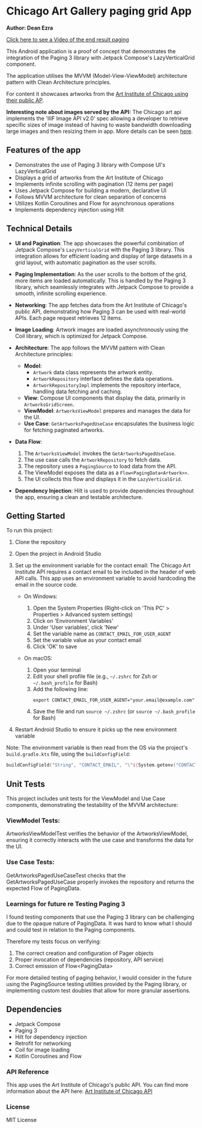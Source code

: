 # Chicago Art Gallery paging grid App

**Author: Dean Ezra**

[Click here to see a Video of the end result paging](https://github.com/user-attachments/assets/edb906d6-439e-41d4-a71b-65f8d2ae6db5)


This Android application is a proof of concept that demonstrates the integration of the Paging 3 library with Jetpack Compose's LazyVerticalGrid component. 

The application utilises the MVVM (Model-View-ViewModel) architecture pattern with Clean Architecture principles.


For content it showcases artworks from the [Art Institute of Chicago using their public AP](https://api.artic.edu/docs/).

**Interesting note about images served by the API:**
The Chicago art api implements the 'IIIF Image API v2.0' spec allowing a developer to retrieve specific sizes of image instead of having to waste bandwidth downloading large images and then resizing them in app. More details can be seen [here](https://api.artic.edu/docs/#iiif-image-api).

## Features of the app

- Demonstrates the use of Paging 3 library with Compose UI's LazyVerticalGrid
- Displays a grid of artworks from the Art Institute of Chicago
- Implements infinite scrolling with pagination (12 items per page)
- Uses Jetpack Compose for building a modern, declarative UI
- Follows MVVM architecture for clean separation of concerns
- Utilizes Kotlin Coroutines and Flow for asynchronous operations
- Implements dependency injection using Hilt

## Technical Details

- **UI and Pagination**: The app showcases the powerful combination of Jetpack Compose's `LazyVerticalGrid` with the Paging 3 library. This integration allows for efficient loading and display of large datasets in a grid layout, with automatic pagination as the user scrolls.

- **Paging Implementation**: As the user scrolls to the bottom of the grid, more items are loaded automatically. This is handled by the Paging 3 library, which seamlessly integrates with Jetpack Compose to provide a smooth, infinite scrolling experience.

- **Networking**: The app fetches data from the Art Institute of Chicago's public API, demonstrating how Paging 3 can be used with real-world APIs. Each page request retrieves 12 items.

- **Image Loading**: Artwork images are loaded asynchronously using the Coil library, which is optimized for Jetpack Compose.

- **Architecture**: The app follows the MVVM pattern with Clean Architecture principles:
  - **Model**: 
    - `Artwork` data class represents the artwork entity.
    - `ArtworkRepository` interface defines the data operations.
    - `ArtworkRepositoryImpl` implements the repository interface, handling data fetching and caching.
  - **View**: Compose UI components that display the data, primarily in `ArtworksGridScreen`.
  - **ViewModel**: `ArtworksViewModel` prepares and manages the data for the UI.
  - **Use Case**: `GetArtworksPagedUseCase` encapsulates the business logic for fetching paginated artworks.

- **Data Flow**:
  1. The `ArtworksViewModel` invokes the `GetArtworksPagedUseCase`.
  2. The use case calls the `ArtworkRepository` to fetch data.
  3. The repository uses a `PagingSource` to load data from the API.
  4. The ViewModel exposes the data as a `Flow<PagingData<Artwork>>`.
  5. The UI collects this flow and displays it in the `LazyVerticalGrid`.

- **Dependency Injection**: Hilt is used to provide dependencies throughout the app, ensuring a clean and testable architecture.

## Getting Started

To run this project:

1. Clone the repository
2. Open the project in Android Studio

3. Set up the environment variable for the contact email:
   The Chicago Art Institute API requires a contact email to be included in the header of web API calls. This app uses an environment variable to avoid hardcoding the email in the source code.

   - On Windows:
     1. Open the System Properties (Right-click on 'This PC' > Properties > Advanced system settings)
     2. Click on 'Environment Variables'
     3. Under 'User variables', click 'New'
     4. Set the variable name as `CONTACT_EMAIL_FOR_USER_AGENT`
     5. Set the variable value as your contact email
     6. Click 'OK' to save

   - On macOS:
     1. Open your terminal
     2. Edit your shell profile file (e.g., `~/.zshrc` for Zsh or `~/.bash_profile` for Bash)
     3. Add the following line:
        ```
        export CONTACT_EMAIL_FOR_USER_AGENT="your.email@example.com"
        ```
     4. Save the file and run `source ~/.zshrc` (or `source ~/.bash_profile` for Bash)

4. Restart Android Studio to ensure it picks up the new environment variable

Note:
The environment variable is then read from the OS via the project's `build.gradle.kts` file, using the `buildConfigField`:

   ```kotlin
   buildConfigField("String", "CONTACT_EMAIL", "\"${System.getenv("CONTACT_EMAIL_FOR_USER_AGENT")}\"")

   ```
   
   
## Unit Tests
This project includes unit tests for the ViewModel and Use Case components, demonstrating the testability of the MVVM architecture:

### ViewModel Tests: 

ArtworksViewModelTest verifies the behavior of the ArtworksViewModel, ensuring it correctly interacts with the use case and transforms the data for the UI.

### Use Case Tests: 

GetArtworksPagedUseCaseTest checks that the GetArtworksPagedUseCase properly invokes the repository and returns the expected Flow of PagingData<Artwork>.

### Learnings for future re Testing Paging 3

I found testing components that use the Paging 3 library can be challenging due to the opaque nature of PagingData. It was hard to know what I should and could test in relation to the Paging components.

Therefore my tests focus on verifying:
1. The correct creation and configuration of Pager objects
2. Proper invocation of dependencies (repository, API service)
3. Correct emission of Flow<PagingData<Artwork>>

For more detailed testing of paging behavior, I would consider in the future using the PagingSource testing utilities provided by the Paging library, or implementing custom test doubles that allow for more granular assertions.

## Dependencies
* Jetpack Compose
* Paging 3
* Hilt for dependency injection
* Retrofit for networking
* Coil for image loading
* Kotlin Coroutines and Flow


### API Reference
This app uses the Art Institute of Chicago's public API. You can find more information about the API here:
[Art Institute of Chicago API](https://api.artic.edu/docs/)


### License
MIT License
